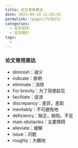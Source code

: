 ```yaml
---
title: 论文常用表达
date: 2021-04-19 21:25:41
permalink: /pages/7e3623/
categories:
  - 论文阅读
  - 论文摘抄
tags:
  - 
---
```

### 论文常用表达

- diminish：减少
- indicate：表明
- eliminate：消除
- For brevity：为了简便起见
- facilitate：促进
- discrepancy：差异，差距
- inevitably：不可避免地
- deficiency：缺乏，缺陷，不足
- main obstacles：主要障碍
- alleviate：缓解
- issue：问题
- roughly：大概地